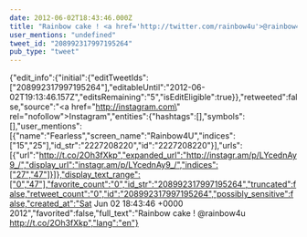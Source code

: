```yaml
---
date: 2012-06-02T18:43:46.000Z
title: "Rainbow cake ! <a href='http://twitter.com/rainbow4u'>@rainbow4u</a>  http://t.co/2Oh3fXkp″"
user_mentions: "undefined"
tweet_id: "208992317997195264"
pub_type: "tweet"
---
```

{"edit_info":{"initial":{"editTweetIds":["208992317997195264"],"editableUntil":"2012-06-02T19:13:46.157Z","editsRemaining":"5","isEditEligible":true}},"retweeted":false,"source":"<a href=\"http://instagram.com\" rel=\"nofollow\">Instagram</a>","entities":{"hashtags":[],"symbols":[],"user_mentions":[{"name":"Fearless","screen_name":"Rainbow4U","indices":["15","25"],"id_str":"2227208220","id":"2227208220"}],"urls":[{"url":"http://t.co/2Oh3fXkp","expanded_url":"http://instagr.am/p/LYcednAy9_/","display_url":"instagr.am/p/LYcednAy9_/","indices":["27","47"]}]},"display_text_range":["0","47"],"favorite_count":"0","id_str":"208992317997195264","truncated":false,"retweet_count":"0","id":"208992317997195264","possibly_sensitive":false,"created_at":"Sat Jun 02 18:43:46 +0000 2012","favorited":false,"full_text":"Rainbow cake ! @rainbow4u  http://t.co/2Oh3fXkp","lang":"en"}

